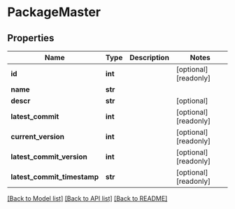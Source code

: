 # PackageMaster

## Properties
Name | Type | Description | Notes
------------ | ------------- | ------------- | -------------
**id** | **int** |  | [optional] [readonly] 
**name** | **str** |  | 
**descr** | **str** |  | [optional] 
**latest_commit** | **int** |  | [optional] [readonly] 
**current_version** | **int** |  | [optional] [readonly] 
**latest_commit_version** | **int** |  | [optional] [readonly] 
**latest_commit_timestamp** | **str** |  | [optional] [readonly] 

[[Back to Model list]](../README.md#documentation-for-models) [[Back to API list]](../README.md#documentation-for-api-endpoints) [[Back to README]](../README.md)


